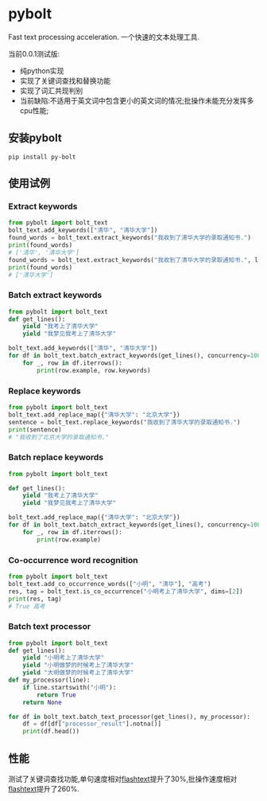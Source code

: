 # pybolt
Fast text processing acceleration.
一个快速的文本处理工具.

当前0.0.1测试版:
- 纯python实现
- 实现了关键词查找和替换功能
- 实现了词汇共现判别
- 当前缺陷:不适用于英文词中包含更小的英文词的情况;批操作未能充分发挥多cpu性能;

## 安装pybolt
```shell script
pip install py-bolt
```

## 使用试例
### Extract keywords
```python
from pybolt import bolt_text
bolt_text.add_keywords(["清华", "清华大学"])
found_words = bolt_text.extract_keywords("我收到了清华大学的录取通知书.")
print(found_words)
# ['清华', '清华大学']
found_words = bolt_text.extract_keywords("我收到了清华大学的录取通知书.", longest_only=True)
print(found_words)
# ['清华大学']
```

### Batch extract keywords
```python
from pybolt import bolt_text
def get_lines():
    yield "我考上了清华大学"
    yield "我梦见我考上了清华大学"

bolt_text.add_keywords(["清华", "清华大学"])
for df in bolt_text.batch_extract_keywords(get_lines(), concurrency=10000000):
    for _, row in df.iterrows():
        print(row.example, row.keywords)
```

### Replace keywords
```python
from pybolt import bolt_text
bolt_text.add_replace_map({"清华大学": "北京大学"})
sentence = bolt_text.replace_keywords("我收到了清华大学的录取通知书.")
print(sentence)
# "我收到了北京大学的录取通知书."
```

### Batch replace keywords
```python
from pybolt import bolt_text

def get_lines():
    yield "我考上了清华大学"
    yield "我梦见我考上了清华大学"

bolt_text.add_replace_map({"清华大学": "北京大学"})
for df in bolt_text.batch_extract_keywords(get_lines(), concurrency=10000000):
    for _, row in df.iterrows():
        print(row.example)
```

### Co-occurrence word recognition
```python
from pybolt import bolt_text
bolt_text.add_co_occurrence_words(["小明", "清华"], "高考")
res, tag = bolt_text.is_co_occurrence("小明考上了清华大学", dims=[2])
print(res, tag)
# True 高考
```

### Batch text processor
```python
from pybolt import bolt_text
def get_lines():
    yield "小明考上了清华大学"
    yield "小明做梦的时候考上了清华大学"
    yield "大明做梦的时候考上了清华大学"
def my_processor(line):
    if line.startswith("小明"):
        return True
    return None

for df in bolt_text.batch_text_processor(get_lines(), my_processor):
    df = df[df["processor_result"].notna()]
    print(df.head())
```

## 性能
测试了关键词查找功能,单句速度相对[flashtext](https://github.com/vi3k6i5/flashtext)提升了30%,批操作速度相对[flashtext](https://github.com/vi3k6i5/flashtext)提升了260%.